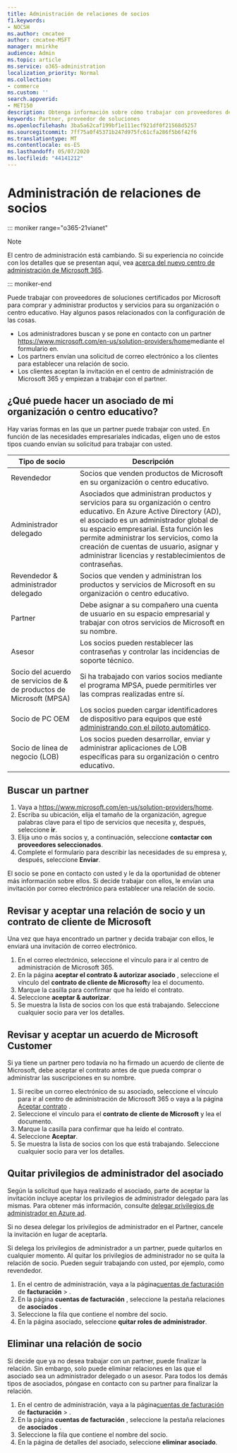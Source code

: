 ```yaml
---
title: Administración de relaciones de socios
f1.keywords:
- NOCSH
ms.author: cmcatee
author: cmcatee-MSFT
manager: mnirkhe
audience: Admin
ms.topic: article
ms.service: o365-administration
localization_priority: Normal
ms.collection:
- commerce
ms.custom: ''
search.appverid:
- MET150
description: Obtenga información sobre cómo trabajar con proveedores de soluciones certificados por Microsoft para comprar y administrar productos y servicios para su organización o centro educativo.
keywords: Partner, proveedor de soluciones
ms.openlocfilehash: 3ba5a62caf199bf1e111ecf921df0f21568d5257
ms.sourcegitcommit: 7ff75a0f45371b247d975fc61cfa286f5b6f42f6
ms.translationtype: MT
ms.contentlocale: es-ES
ms.lasthandoff: 05/07/2020
ms.locfileid: "44141212"
---
```

# <a name="manage-partner-relationships"></a>Administración de relaciones de socios

::: moniker range="o365-21vianet"

> [!NOTE]
> El centro de administración está cambiando. Si su experiencia no coincide con los detalles que se presentan aquí, vea [acerca del nuevo centro de administración de Microsoft 365](https://docs.microsoft.com/microsoft-365/admin/microsoft-365-admin-center-preview?view=o365-21vianet).

::: moniker-end

Puede trabajar con proveedores de soluciones certificados por Microsoft para comprar y administrar productos y servicios para su organización o centro educativo. Hay algunos pasos relacionados con la configuración de las cosas.

- Los administradores buscan y se pone en contacto con un partner <a href="https://www.microsoft.com/en-us/solution-providers/home" target="_blank">https://www.microsoft.com/en-us/solution-providers/home</a>mediante el formulario en.
- Los partners envían una solicitud de correo electrónico a los clientes para establecer una relación de socio.
- Los clientes aceptan la invitación en el centro de administración de Microsoft 365 y empiezan a trabajar con el partner.

## <a name="what-can-a-partner-do-for-my-organization-or-school"></a>¿Qué puede hacer un asociado de mi organización o centro educativo?

Hay varias formas en las que un partner puede trabajar con usted. En función de las necesidades empresariales indicadas, eligen uno de estos tipos cuando envían su solicitud para trabajar con usted.

| Tipo de socio | Descripción |
| ------ | ------------------- |
| Revendedor | Socios que venden productos de Microsoft en su organización o centro educativo. |
| Administrador delegado | Asociados que administran productos y servicios para su organización o centro educativo. En Azure Active Directory (AD), el asociado es un administrador global de su espacio empresarial. Esta función les permite administrar los servicios, como la creación de cuentas de usuario, asignar y administrar licencias y restablecimientos de contraseñas. |
| Revendedor & administrador delegado | Socios que venden y administran los productos y servicios de Microsoft en su organización o centro educativo. |
| Partner | Debe asignar a su compañero una cuenta de usuario en su espacio empresarial y trabajar con otros servicios de Microsoft en su nombre. |
| Asesor | Los socios pueden restablecer las contraseñas y controlar las incidencias de soporte técnico. |
| Socio del acuerdo de servicios de & de productos de Microsoft (MPSA) | Si ha trabajado con varios socios mediante el programa MPSA, puede permitirles ver las compras realizadas entre sí. |
| Socio de PC OEM | Los socios pueden cargar identificadores de dispositivo para equipos que esté [administrando con el piloto automático](https://docs.microsoft.com/microsoft-store/add-profile-to-devices). |
| Socio de línea de negocio (LOB) | Los socios pueden desarrollar, enviar y administrar aplicaciones de LOB específicas para su organización o centro educativo. |

## <a name="find-a-partner"></a>Buscar un partner

1. Vaya a <a href="https://www.microsoft.com/en-us/solution-providers/home" target="_blank">https://www.microsoft.com/en-us/solution-providers/home</a>.
2. Escriba su ubicación, elija el tamaño de la organización, agregue palabras clave para el tipo de servicios que necesita y, después, seleccione **ir**.
3. Elija uno o más socios y, a continuación, seleccione **contactar con proveedores seleccionados**.
4. Complete el formulario para describir las necesidades de su empresa y, después, seleccione **Enviar**.

El socio se pone en contacto con usted y le da la oportunidad de obtener más información sobre ellos. Si decide trabajar con ellos, le envían una invitación por correo electrónico para establecer una relación de socio.

## <a name="review-and-accept-a-partner-relationship-and-microsoft-customer-agreement"></a>Revisar y aceptar una relación de socio y un contrato de cliente de Microsoft

Una vez que haya encontrado un partner y decida trabajar con ellos, le enviará una invitación de correo electrónico.

1. En el correo electrónico, seleccione el vínculo para ir al centro de administración de Microsoft 365.
2. En la página **aceptar el contrato & autorizar asociado** , seleccione el vínculo del **contrato de cliente de Microsoft**y lea el documento.
3. Marque la casilla para confirmar que ha leído el contrato.
4. Seleccione **aceptar & autorizar**.
5. Se muestra la lista de socios con los que está trabajando. Seleccione cualquier socio para ver los detalles.

## <a name="review-and-accept-a-microsoft-customer-agreement"></a>Revisar y aceptar un acuerdo de Microsoft Customer

Si ya tiene un partner pero todavía no ha firmado un acuerdo de cliente de Microsoft, debe aceptar el contrato antes de que pueda comprar o administrar las suscripciones en su nombre.

1. Si recibe un correo electrónico de su asociado, seleccione el vínculo para ir al centro de administración de Microsoft 365 o vaya a la página <a href="https://go.microsoft.com/fwlink/?linkid=2116573" target="_blank">Aceptar contrato</a> .
2. Seleccione el vínculo para el **contrato de cliente de Microsoft** y lea el documento.
3. Marque la casilla para confirmar que ha leído el contrato.
4. Seleccione **Aceptar**.
5. Se muestra la lista de socios con los que está trabajando. Seleccione cualquier socio para ver los detalles.

## <a name="remove-partner-admin-privileges"></a>Quitar privilegios de administrador del asociado

Según la solicitud que haya realizado el asociado, parte de aceptar la invitación incluye aceptar los privilegios de administrador delegado para las mismas. Para obtener más información, consulte [delegar privilegios de administrador en Azure ad](https://docs.microsoft.com/partner-center/customers_revoke_admin_privileges#delegated-admin-privileges-in-azure-ad).

Si no desea delegar los privilegios de administrador en el Partner, cancele la invitación en lugar de aceptarla.

Si delega los privilegios de administrador a un partner, puede quitarlos en cualquier momento. Al quitar los privilegios de administrador no se quita la relación de socio. Pueden seguir trabajando con usted, por ejemplo, como revendedor.

1. En el centro de administración, vaya a la página<a href="https://go.microsoft.com/fwlink/p/?linkid=2103629" target="_blank">cuentas de facturación</a> de **facturación** > .
2. En la página **cuentas de facturación** , seleccione la pestaña relaciones de **asociados** .
3. Seleccione la fila que contiene el nombre del socio.
4. En la página asociado, seleccione **quitar roles de administrador**.

## <a name="delete-a-partner-relationship"></a>Eliminar una relación de socio

Si decide que ya no desea trabajar con un partner, puede finalizar la relación. Sin embargo, solo puede eliminar relaciones en las que el asociado sea un administrador delegado o un asesor. Para todos los demás tipos de asociados, póngase en contacto con su partner para finalizar la relación.

1. En el centro de administración, vaya a la página<a href="https://go.microsoft.com/fwlink/p/?linkid=2103629" target="_blank">cuentas de facturación</a> de **facturación** > .
2. En la página **cuentas de facturación** , seleccione la pestaña relaciones de **asociados** .
3. Seleccione la fila que contiene el nombre del socio.
4. En la página de detalles del asociado, seleccione **eliminar asociado**.
